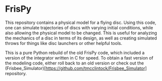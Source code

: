 FrisPy
=========

This repository contains a physical model for a flying disc. Using this code, one can simulate trajectories of discs with varying initial conditions, while also allowing the physical model to be changed. This is useful for analyzing the mechanics of a disc in terms of its design, as well as creating simulated throws for things like disc launchers or other helpful tools.

This is a pure Python rebuild of the old FrisPy code, which included a version of the integrator written in C for speed. To obtain a fast version of the modeling code, either roll back to an old version or check out the (Frisbee_Simulator)[https://github.com/tmcclintock/Frisbee_Simulator] repository.